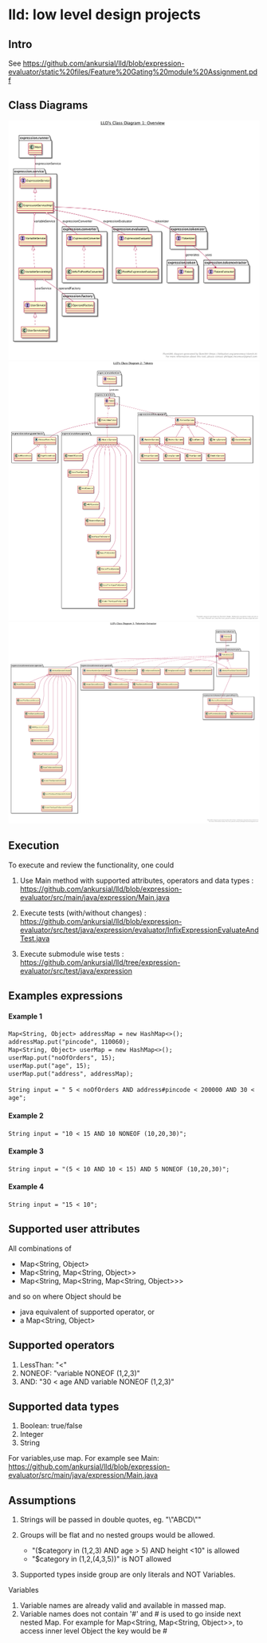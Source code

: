 # lld: low level design projects

## Intro
See https://github.com/ankursial/lld/blob/expression-evaluator/static%20files/Feature%20Gating%20module%20Assignment.pdf

## Class Diagrams
![Image 1](https://github.com/ankursial/lld/blob/expression-evaluator/UML%20diagrams/Class%20diagram%201-overview.png)
![Image 2](https://github.com/ankursial/lld/blob/expression-evaluator/UML%20diagrams/Class%20diagram%202-%20Tokens.png)
![Image 3](https://github.com/ankursial/lld/blob/expression-evaluator/UML%20diagrams/Class%20diagram%203-%20Tokenizers.png)

## Execution
To execute and review the functionality, one could
1. Use Main method with supported attributes, operators and data types 
: https://github.com/ankursial/lld/blob/expression-evaluator/src/main/java/expression/Main.java

1. Execute tests (with/without changes)
: https://github.com/ankursial/lld/blob/expression-evaluator/src/test/java/expression/evaluator/InfixExpressionEvaluateAndTest.java

1. Execute submodule wise tests
:  https://github.com/ankursial/lld/tree/expression-evaluator/src/test/java/expression

## Examples expressions
#### Example 1
    Map<String, Object> addressMap = new HashMap<>();
    addressMap.put("pincode", 110060);
    Map<String, Object> userMap = new HashMap<>();
    userMap.put("noOfOrders", 15);
    userMap.put("age", 15);
    userMap.put("address", addressMap);

    String input = " 5 < noOfOrders AND address#pincode < 200000 AND 30 < age";

#### Example 2
    String input = "10 < 15 AND 10 NONEOF (10,20,30)";

#### Example 3
    String input = "(5 < 10 AND 10 < 15) AND 5 NONEOF (10,20,30)";

#### Example 4
    String input = "15 < 10";


## Supported user attributes
All combinations of 
* Map<String, Object>
* Map<String, Map<String, Object>>
* Map<String, Map<String, Map<String, Object>>>

and so on where Object should be 
* java equivalent of supported operator, or
* a Map<String, Object>
 
## Supported operators
1. LessThan: "<"
1. NONEOF: "variable NONEOF (1,2,3)"
1. AND: "30 < age AND variable NONEOF (1,2,3)"
 
## Supported data types
1. Boolean: true/false
1. Integer
1. String

For variables,use map. 
For example see Main: https://github.com/ankursial/lld/blob/expression-evaluator/src/main/java/expression/Main.java
 
## Assumptions
1. Strings will be passed in double quotes, eg. "\\"ABCD\\""

2. Groups will be flat and no nested groups would be allowed.
    * "($category in (1,2,3) AND  age > 5) AND height <10" is allowed
    * "$category in (1,2,(4,3,5))" is NOT allowed
    
3. Supported types inside group are only literals and NOT Variables.
    
Variables
1. Variable names are already valid and available in massed map.
1. Variable names does not contain '#' and # is used to go inside next nested Map. 
    For example for Map<String, Map<String, Object>>, to access inner level Object the key would be
    <outerMapKey>#<innerMapKey>